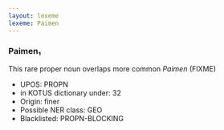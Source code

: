 ```yaml
---
layout: lexeme
lexeme: Paimen
---
```


###  Paimen₁

This rare proper noun overlaps more common *Paimen* (FIXME)
* UPOS:  PROPN
* in KOTUS dictionary under:  32
* Origin:  finer
* Possible NER class:  GEO
* Blacklisted:  PROPN-BLOCKING

